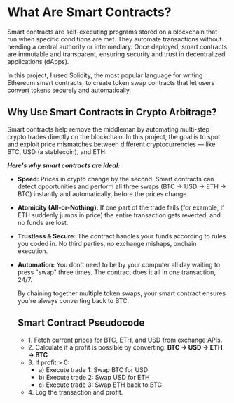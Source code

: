 <h1>What Are Smart Contracts?</h1>
Smart contracts are self-executing programs stored on a blockchain that run when specific conditions are met. They automate transactions without needing a central authority or intermediary. Once deployed, smart contracts are immutable and transparent, ensuring security and trust in decentralized applications (dApps).

In this project, I used Solidity, the most popular language for writing Ethereum smart contracts, to create token swap contracts that let users convert tokens securely and automatically.

<h2>Why Use Smart Contracts in Crypto Arbitrage?</h2>
<p>Smart contracts help remove the middleman by automating multi-step crypto trades directly on the blockchain. In this project, the goal is to spot and exploit price mismatches between different cryptocurrencies — like BTC, USD (a stablecoin), and ETH.</p>

<b><i>Here's why smart contracts are ideal:</b></i>
<ul>
  
<p><li><b>Speed:</b> Prices in crypto change by the second. Smart contracts can detect opportunities and perform all three swaps (BTC → USD → ETH → BTC) instantly and automatically, before the prices change.</li></p>

<p><li><b>Atomicity (All-or-Nothing):</b> If one part of the trade fails (for example, if ETH suddenly jumps in price) the entire transaction gets reverted, and no funds are lost.</li></p>

<p><li><b>Trustless & Secure:</b> The contract handles your funds according to rules you coded in. No third parties, no exchange mishaps, onchain execution.</li></p>

<p><li><b>Automation:</b> You don't need to be by your computer all day waiting to press "swap" three times. The contract does it all in one transaction, 24/7.</li></p>

By chaining together multiple token swaps, your smart contract ensures you're always converting back to BTC.

<h2>Smart Contract Pseudocode</h2>
<ul>
  <li>1. Fetch current prices for BTC, ETH, and USD from exchange APIs.</li>
  <li>2. Calculate if a profit is possible by converting: <b>BTC → USD → ETH → BTC</b></li>
  <li>
    3. If profit > 0:
    <ul>
      <li>a) Execute trade 1: Swap BTC for USD</li>
      <li>b) Execute trade 2: Swap USD for ETH</li>
      <li>c) Execute trade 3: Swap ETH back to BTC</li>
    </ul>
  </li>
  <li>4. Log the transaction and profit.</li>
</ul>




